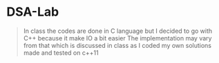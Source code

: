 # DSA-Lab

> In class the codes are done in C language but I decided to go with C++ because it make IO a bit easier
> The implementation may vary from that which is discussed in class as I coded my own solutions
> made and tested on c++11 
